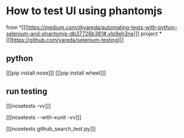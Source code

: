 # How to test UI using phantomjs
from *[[[https://medium.com/@yareda/automating-tests-with-python-selenium-and-phantomjs-db37726b381#.ylp9eh3ne]]]
project *[[[https://github.com/yareda/selenium-testing]]]

## python
 [[[pip install nose]]]
 [[[pip install wheel]]]
 
## run testing

[[[nosetests -vv]]]
 
[[[nosetests --with-xunit -vv]]]

[[[nosetests github_search_test.py]]]